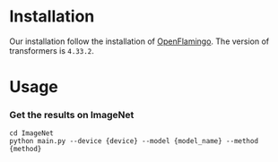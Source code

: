 # Installation
Our installation follow the installation of [OpenFlamingo](https://github.com/mlfoundations/open_flamingo). The version of transformers is `4.33.2`.

# Usage

### Get the results on ImageNet

```
cd ImageNet
python main.py --device {device} --model {model_name} --method {method}
```
